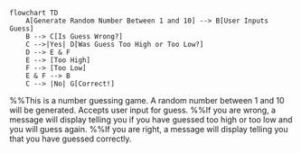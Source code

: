 ```mermaid
flowchart TD
    A[Generate Random Number Between 1 and 10] --> B[User Inputs Guess]
    B --> C[Is Guess Wrong?]
    C -->|Yes| D[Was Guess Too High or Too Low?]
    D --> E & F
    E --> [Too High]
    F --> [Too Low]
    E & F --> B
    C --> |No| G[Correct!]
```

%%This is a number guessing game. A random number between 1 and 10 will be generated. Accepts user input for guess.
%%If you are wrong, a message will display telling you if you have guessed too high or too low and you will guess again.
%%If you are right, a message will display telling you that you have guessed correctly.